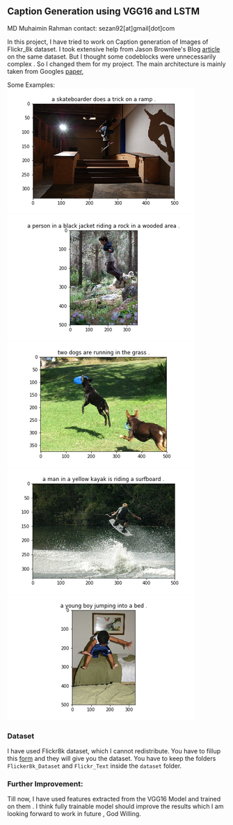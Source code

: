 ## Caption Generation using VGG16 and LSTM
MD Muhaimin Rahman
contact: sezan92[at]gmail[dot]com

In this project, I have tried to work on Caption generation of Images of Flickr_8k dataset. I took extensive help from Jason Brownlee's Blog [article](https://machinelearningmastery.com/develop-a-deep-learning-caption-generation-model-in-python/) on the same dataset. But I thought some codeblocks were unnecessarily complex . So I changed them for my project. The main architecture is mainly taken from Googles [paper](https://arxiv.org/abs/1411.4555),

Some Examples:
![Caption1](Caption0.jpg)
![Caption2](Caption1.jpg)
![Caption3](Caption2.jpg)
![Caption8](Caption7.jpg)
![Caption13](Caption12.jpg)

### Dataset
I have used Flickr8k dataset, which I cannot redistribute. You have to fillup this [form](https://forms.illinois.edu/sec/1713398) and they will give you the dataset. You have to keep the folders ```Flicker8k_Dataset``` and ```Flickr_Text``` inside the ```dataset``` folder.
 
### Further Improvement:
Till now, I have used features extracted from the VGG16 Model and trained on them . I think fully trainable model should improve the results which I am looking forward to work in future , God Willing.
